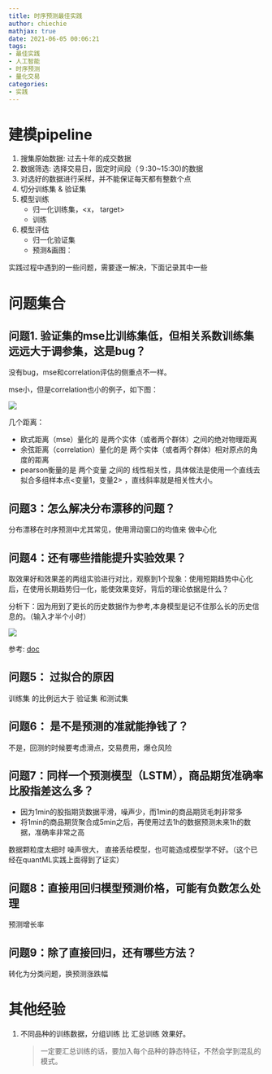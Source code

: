```yaml
---
title: 时序预测最佳实践
author: chiechie
mathjax: true
date: 2021-06-05 00:06:21
tags: 
- 最佳实践
- 人工智能
- 时序预测
- 量化交易
categories: 
- 实践
---
```


# 建模pipeline

1. 搜集原始数据: 过去十年的成交数据
2. 数据筛选: 选择交易日，固定时间段（９:30~15:30)的数据
3. 对选好的数据进行采样，并不能保证每天都有整数个点
4. 切分训练集 & 验证集
5. 模型训练
    - 归一化训练集，<x， target>
    - 训练
6. 模型评估
    - 归一化验证集
    - 预测&画图：


实践过程中遇到的一些问题，需要逐一解决，下面记录其中一些

# 问题集合

    
## 问题1. 验证集的mse比训练集低，但相关系数训练集远远大于调参集，这是bug？

没有bug，mse和correlation评估的侧重点不一样。

mse小，但是correlation也小的例子，如下图：

![](https://firebasestorage.googleapis.com/v0/b/firescript-577a2.appspot.com/o/imgs%2Fapp%2Frf_learning%2FNUSWvXNmWb.png?alt=media&token=8c03a9f3-60e1-424d-879e-3371c1516623)

几个距离：

- 欧式距离（mse）量化的 是两个实体（或者两个群体）之间的绝对物理距离
- 余弦距离（correlation）量化的是 两个实体（或者两个群体）相对原点的角度的距离
- pearson衡量的是 两个变量 之间的 线性相关性，具体做法是使用一个直线去拟合多组样本点<变量1，变量2> ，直线斜率就是相关性大小。

## 问题3：怎么解决分布漂移的问题？

分布漂移在时序预测中尤其常见，使用滑动窗口的均值来 做中心化

## 问题4：还有哪些措能提升实验效果？

取效果好和效果差的两组实验进行对比，观察到1个现象：使用短期趋势中心化后，在使用长期趋势归一化，能使效果变好，背后的理论依据是什么？

分析下：因为用到了更长的历史数据作为参考,本身模型是记不住那么长的历史信息的。（输入才半个小时）

![](https://firebasestorage.googleapis.com/v0/b/firescript-577a2.appspot.com/o/imgs%2Fapp%2Frf_learning%2Fg6FAdLzkOj.png?alt=media&token=362ed41e-1773-4ff5-ac41-a3095f75bb86)

参考: [doc](https://github.com/Arturus/kaggle-web-traffic/blob/master/how_it_works.md)

## 问题5： 过拟合的原因

训练集 的比例远大于 验证集 和测试集

## 问题6： 是不是预测的准就能挣钱了？

不是，回测的时候要考虑滑点，交易费用，爆仓风险

## 问题7：同样一个预测模型（LSTM），商品期货准确率比股指差这么多？

- 因为1min的股指期货数据平滑，噪声少，而1min的商品期货毛刺非常多
- 将1min的商品期货聚合成5min之后，再使用过去1h的数据预测未来1h的数据，准确率非常之高

数据颗粒度太细时 噪声很大， 直接丢给模型，也可能造成模型学不好。（这个已经在quantML实践上面得到了证实）

## 问题8：直接用回归模型预测价格，可能有负数怎么处理

预测增长率

## 问题9：除了直接回归，还有哪些方法？

转化为分类问题，换预测涨跌幅


# 其他经验

1. 不同品种的训练数据，分组训练 比 汇总训练 效果好。
   
   > 一定要汇总训练的话，要加入每个品种的静态特征，不然会学到混乱的模式。

